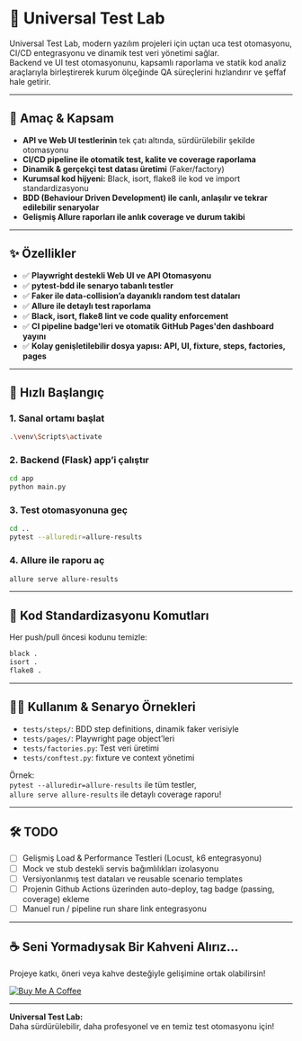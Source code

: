 # 🚀 Universal Test Lab

Universal Test Lab, modern yazılım projeleri için uçtan uca test otomasyonu, CI/CD entegrasyonu ve dinamik test veri yönetimi sağlar.  
Backend ve UI test otomasyonunu, kapsamlı raporlama ve statik kod analiz araçlarıyla birleştirerek kurum ölçeğinde QA süreçlerini hızlandırır ve şeffaf hale getirir.

---

## 🎯 Amaç & Kapsam

- **API ve Web UI testlerinin** tek çatı altında, sürdürülebilir şekilde otomasyonu  
- **CI/CD pipeline ile otomatik test, kalite ve coverage raporlama**  
- **Dinamik & gerçekçi test datası üretimi** (Faker/factory)
- **Kurumsal kod hijyeni:** Black, isort, flake8 ile kod ve import standardizasyonu  
- **BDD (Behaviour Driven Development) ile canlı, anlaşılır ve tekrar edilebilir senaryolar**
- **Gelişmiş Allure raporları ile anlık coverage ve durum takibi**

---

## ✨ Özellikler

- ✅ **Playwright destekli Web UI ve API Otomasyonu**
- ✅ **pytest-bdd ile senaryo tabanlı testler**
- ✅ **Faker ile data-collision’a dayanıklı random test dataları**
- ✅ **Allure ile detaylı test raporlama**
- ✅ **Black, isort, flake8 lint ve code quality enforcement**
- ✅ **CI pipeline badge'leri ve otomatik GitHub Pages'den dashboard yayını**
- ✅ **Kolay genişletilebilir dosya yapısı: API, UI, fixture, steps, factories, pages**

---

## 🚦 Hızlı Başlangıç

### 1. Sanal ortamı başlat  
```bash
.\venv\Scripts\activate
```

### 2. Backend (Flask) app’i çalıştır  
```bash
cd app
python main.py
```

### 3. Test otomasyonuna geç  
```bash
cd ..
pytest --alluredir=allure-results
```

### 4. Allure ile raporu aç  
```bash
allure serve allure-results
```

---

## 🧹 Kod Standardizasyonu Komutları

Her push/pull öncesi kodunu temizle:

```bash
black .
isort .
flake8 .
```

---

## 🧑‍💻 Kullanım & Senaryo Örnekleri

- `tests/steps/`: BDD step definitions, dinamik faker verisiyle
- `tests/pages/`: Playwright page object’leri
- `tests/factories.py`: Test veri üretimi
- `tests/conftest.py`: fixture ve context yönetimi

Örnek:  
`pytest --alluredir=allure-results` ile tüm testler,  
`allure serve allure-results` ile detaylı coverage raporu!

---

## 🛠️ TODO

- [ ] Gelişmiş Load & Performance Testleri (Locust, k6 entegrasyonu)
- [ ] Mock ve stub destekli servis bağımlılıkları izolasyonu
- [ ] Versiyonlanmış test dataları ve reusable scenario templates
- [ ] Projenin Github Actions üzerinden auto-deploy, tag badge (passing, coverage) ekleme
- [ ] Manuel run / pipeline run share link entegrasyonu

---

## ☕ Seni Yormadıysak Bir Kahveni Alırız…

Projeye katkı, öneri veya kahve desteğiyle gelişimine ortak olabilirsin!

[![Buy Me A Coffee](https://img.shields.io/badge/Buy%20Me%20a%20Coffee-%23FFDD00.svg?&style=for-the-badge&logo=buy-me-a-coffee&logoColor=black)](https://buymeacoffee.com/fbirol)

---

**Universal Test Lab:**  
Daha sürdürülebilir, daha profesyonel ve en temiz test otomasyonu için!